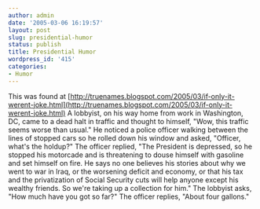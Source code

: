 ```yaml
---
author: admin
date: '2005-03-06 16:19:57'
layout: post
slug: presidential-humor
status: publish
title: Presidential Humor
wordpress_id: '415'
categories:
- Humor
---
```


This was found at
[http://truenames.blogspot.com/2005/03/if-only-it-werent-joke.html](http://truenames.blogspot.com/2005/03/if-only-it-werent-joke.html)
A lobbyist, on his way home from work in Washington, DC, came to a dead
halt in traffic and thought to himself, "Wow, this traffic seems worse
than usual." He noticed a police officer walking between the lines of
stopped cars so he rolled down his window and asked, "Officer, what's
the holdup?" The officer replied, "The President is depressed, so he
stopped his motorcade and is threatening to douse himself with gasoline
and set himself on fire. He says no one believes his stories about why
we went to war in Iraq, or the worsening deficit and economy, or that
his tax and the privatization of Social Security cuts will help anyone
except his wealthy friends. So we're taking up a collection for him."
The lobbyist asks, "How much have you got so far?" The officer replies,
"About four gallons."
